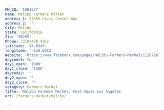 ```yaml
---
FM_ID: '1001537'
name: Malibu Farmers Market
address_1: 23555 Civic Center Way
address_2: ''
City: Malibu
State: California
Zip: '90265'
Phone: (310)428-4262
latitude: '34.0347'
longitude: '-118.6912'
Website: 'https://www.facebook.com/pages/Malibu-Farmers-Market/112872675433982'
daycode1: Sun
day1_open: '1000'
day1_close: '1500'
daycode2: ''
day2_open: ''
day2_close: ''
category: Farmers Market
title: 'Malibu Farmers Market, Food Oasis Los Angeles'
uri: /farmers-market/malibu/

---
```

